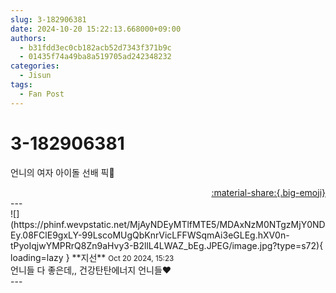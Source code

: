 ```yaml
---
slug: 3-182906381
date: 2024-10-20 15:22:13.668000+09:00
authors:
  - b31fdd3ec0cb182acb52d7343f371b9c
  - 01435f74a49ba8a519705ad242348232
categories:
  - Jisun
tags:
  - Fan Post
---
```


# 3-182906381

<div class="post-container" markdown="1">
<div class="content-container md-sidebar__scrollwrap" markdown="1">

언니의 여자 아이돌 선배 픽🥺

</div>
</div>

<div style="text-align: right;" markdown="1">
<a href="https://weverse.io/fromis9/fanpost/3-182906381" style="text-align: right;">:material-share:{.big-emoji}</a>
</div>
---

<div class="comments-container md-sidebar__scrollwrap" markdown="1">
<div class="comment" markdown="1">
<div class='id-container' markdown="1">
![](https://phinf.wevpstatic.net/MjAyNDEyMTlfMTE5/MDAxNzM0NTgzMjY0NDEy.08FClE9gxLY-99LscoMUgQbKnrVicLFFWSqmAi3eGLEg.hXV0n-tPyoIqjwYMPRrQ8Zn9aHvy3-B2llL4LWAZ_bEg.JPEG/image.jpg?type=s72){ loading=lazy }
**<span class="artist">지선</span>** <small>Oct 20 2024, 15:23</small><br>
</div>
<div class='comment-body' markdown="1">
언니들 다 좋은데,, 건강탄탄에너지 언니들♥️
</div>
</div>
</div>
---
